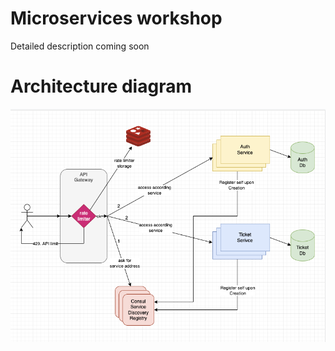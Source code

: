 # Microservices workshop
Detailed description coming soon

# Architecture diagram
![High level diagram](./assets/Screenshot%202022-12-20%20at%2016.42.00.png)

